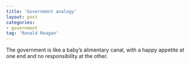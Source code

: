 ```yaml
---
title: 'Government analogy'
layout: post
categories:
- government
tag: 'Ronald Reagan'
---
```


The government is like a baby’s alimentary canal, with a happy appetite at one end and no responsibility at the other.